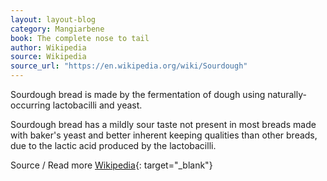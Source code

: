 ```yaml
---
layout: layout-blog
category: Mangiarbene
book: The complete nose to tail
author: Wikipedia
source: Wikipedia
source_url: "https://en.wikipedia.org/wiki/Sourdough"
---
```


Sourdough bread is made by the fermentation of dough using naturally-occurring lactobacilli and yeast.

Sourdough bread has a mildly sour taste not present in most breads made with baker's yeast and better inherent keeping qualities than other breads, due to the lactic acid produced by the lactobacilli.

<!-- # Use stone milled flour.

<br> -->

Source / Read more [Wikipedia](https://en.wikipedia.org/wiki/Sourdough){: target="_blank"}